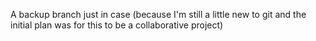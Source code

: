 A backup branch just in case (because I'm still a little new to git and the initial plan was for this to be a collaborative project)
